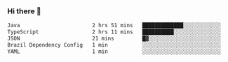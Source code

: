 ### Hi there 👋

<!--START_SECTION:waka-->

```txt
Java                       2 hrs 51 mins   █████████████░░░░░░░░░░░░   52.32 %
TypeScript                 2 hrs 11 mins   ██████████░░░░░░░░░░░░░░░   40.30 %
JSON                       21 mins         █▓░░░░░░░░░░░░░░░░░░░░░░░   06.61 %
Brazil Dependency Config   1 min           ░░░░░░░░░░░░░░░░░░░░░░░░░   00.41 %
YAML                       1 min           ░░░░░░░░░░░░░░░░░░░░░░░░░   00.36 %
```

<!--END_SECTION:waka-->

<!--
**jerry-shao/jerry-shao** is a ✨ _special_ ✨ repository because its `README.md` (this file) appears on your GitHub profile.

Here are some ideas to get you started:

- 🔭 I’m currently working on ...
- 🌱 I’m currently learning ...
- 👯 I’m looking to collaborate on ...
- 🤔 I’m looking for help with ...
- 💬 Ask me about ...
- 📫 How to reach me: ...
- 😄 Pronouns: ...
- ⚡ Fun fact: ...
-->
